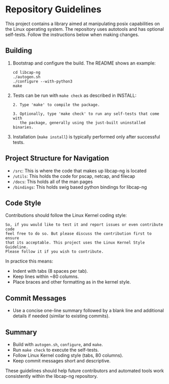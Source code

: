 # Repository Guidelines

This project contains a library aimed at manipulating posix capabilities
on the Linux operating system. The repository uses autotools and has
optional self-tests. Follow the instructions below when making changes.

## Building

1. Bootstrap and configure the build. The README shows an example:

   ```
   cd libcap-ng
   ./autogen.sh
   ./configure --with-python3
   make
   ```

2. Tests can be run with `make check` as described in INSTALL:

   ```
   2. Type 'make' to compile the package.

   3. Optionally, type 'make check' to run any self-tests that come with
      the package, generally using the just-built uninstalled binaries.
   ```

3. Installation (`make install`) is typically performed only after
successful tests.

## Project Structure for Navigation

- `/src`: This is where the code that makes up libcap-ng is located
- `/utils`: This holds the code for pscap, netcap, and filecap
- `/docs`: This holds all of the man pages
- `/bindings`: This holds swig based python bindings for libcap-ng

## Code Style

Contributions should follow the Linux Kernel coding style:

```
So, if you would like to test it and report issues or even contribute code
feel free to do so. But please discuss the contribution first to ensure
that its acceptable. This project uses the Linux Kernel Style Guideline.
Please follow it if you wish to contribute.
```

In practice this means:

- Indent with tabs (8 spaces per tab).
- Keep lines within ~80 columns.
- Place braces and other formatting as in the kernel style.

## Commit Messages

- Use a concise one-line summary followed by a blank line and additional
  details if needed (similar to existing commits).

## Summary

- Build with `autogen.sh`, `configure`, and `make`.
- Run `make check` to execute the self-tests.
- Follow Linux Kernel coding style (tabs, 80 columns).
- Keep commit messages short and descriptive.

These guidelines should help future contributors and automated tools
work consistently within the libcap-ng repository.

